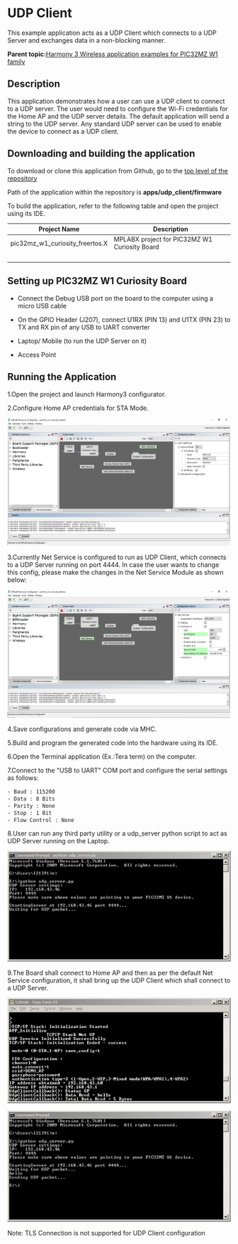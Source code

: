 # UDP Client

This example application acts as a UDP Client which connects to a UDP Server and exchanges data in a non-blocking manner.

**Parent topic:**[Harmony 3 Wireless application examples for PIC32MZ W1 family](GUID-60AE2339-6045-4BAA-AEBC-AAEE24D8C566.md)

## Description

This application demonstrates how a user can use a UDP client to connect to a UDP server. The user would need to configure the Wi-Fi credentials for the Home AP and the UDP server details. The default application will send a string to the UDP server. Any standard UDP server can be used to enable the device to connect as a UDP client.

## Downloading and building the application

To download or clone this application from Github, go to the [top level of the repository](https://github.com/Microchip-MPLAB-Harmony/wireless_apps_pic32mzw1_wfi32e01)

Path of the application within the repository is **apps/udp\_client/firmware**

To build the application, refer to the following table and open the project using its IDE.

|Project Name|Description|
|------------|-----------|
|pic32mz\_w1\_curiosity\_freertos.X|MPLABX project for PIC32MZ W1 Curiosity Board|
| |

## Setting up PIC32MZ W1 Curiosity Board

-   Connect the Debug USB port on the board to the computer using a micro USB cable

-   On the GPIO Header \(J207\), connect U1RX \(PIN 13\) and U1TX \(PIN 23\) to TX and RX pin of any USB to UART converter

-   Laptop/ Mobile \(to run the UDP Server on it\)

-   Access Point


## Running the Application

1.Open the project and launch Harmony3 configurator.

2.Configure Home AP credentials for STA Mode.

![resized_configurator](GUID-17A1862A-0FB4-4A47-8925-03D17E822792-low.png)

3.Currently Net Service is configured to run as UDP Client, which connects to a UDP Server running on port 4444. In case the user wants to change this config, please make the changes in the Net Service Module as shown below:

![resized_netservice_configurator](GUID-B574B92E-0283-4BA1-9356-494C3A79A7EF-low.png)

4.Save configurations and generate code via MHC.

5.Build and program the generated code into the hardware using its IDE.

6.Open the Terminal application \(Ex.:Tera term\) on the computer.

7.Connect to the "USB to UART" COM port and configure the serial settings as follows:

```
- Baud : 115200
- Data : 8 Bits
- Parity : None
- Stop : 1 Bit
- Flow Control : None  
```

8.User can run any third party utility or a udp\_server python script to act as UDP Server running on the Laptop.

![system_init_console](GUID-388E0D39-1D2B-4888-8338-87807B1D35DE-low.png)

9.The Board shall connect to Home AP and then as per the default Net Service configuration, it shall bring up the UDP Client which shall connect to a UDP Server.

![dut_console](GUID-79BC9392-C416-4856-B52D-44FB41308951-low.png)

![system_console](GUID-69BF7BC4-8011-4AE0-9C82-D7BA4FE170DF-low.png)

Note: TLS Connection is not supported for UDP Client configuration

